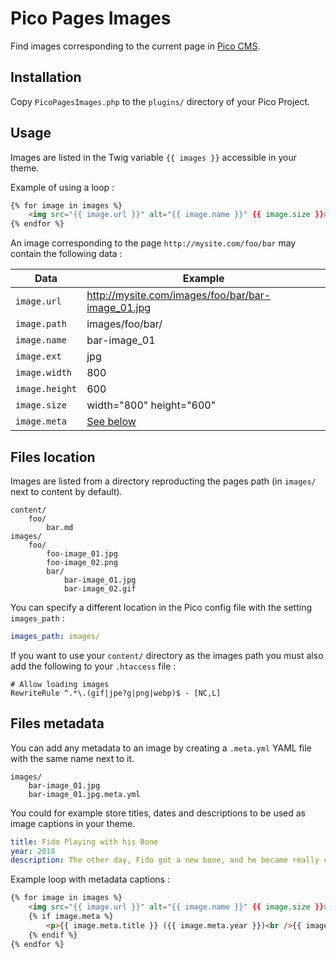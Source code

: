 # Pico Pages Images

Find images corresponding to the current page in [Pico CMS](http://picocms.org).

## Installation

Copy `PicoPagesImages.php` to the `plugins/` directory of your Pico Project.

## Usage

Images are listed in the Twig variable `{{ images }}` accessible in your theme.

Example of using a loop :

```html
{% for image in images %}
    <img src="{{ image.url }}" alt="{{ image.name }}" {{ image.size }}>
{% endfor %}
```

An image corresponding to the page `http://mysite.com/foo/bar` may contain the following data :

Data | Example
---|---
`image.url` | http://mysite.com/images/foo/bar/bar-image_01.jpg
`image.path` | images/foo/bar/
`image.name` | bar-image_01
`image.ext` | jpg
`image.width` | 800
`image.height` | 600
`image.size` | width="800" height="600"
`image.meta` | [See below](#files-metadata)

## Files location

Images are listed from a directory reproducting the pages path (in `images/` next to content by default).

    content/
        foo/
            bar.md
    images/
        foo/
            foo-image_01.jpg
            foo-image_02.png
            bar/
                bar-image_01.jpg
                bar-image_02.gif

You can specify a different location in the Pico config file with the setting `images_path` :

```yml
images_path: images/
```
If you want to use your `content/` directory as the images path  you must also add the following to your `.htaccess` file :

```
# Allow loading images
RewriteRule ^.*\.(gif|jpe?g|png|webp)$ - [NC,L]
```

## Files metadata

You can add any metadata to an image by creating a `.meta.yml` YAML file with the same name next to it.

    images/
        bar-image_01.jpg
        bar-image_01.jpg.meta.yml

You could for example store titles, dates and descriptions to be used as image captions in your theme.

```yml
title: Fido Playing with his Bone
year: 2018
description: The other day, Fido got a new bone, and he became really captivated by it.
```

Example loop with metadata captions :

```html
{% for image in images %}
    <img src="{{ image.url }}" alt="{{ image.name }}" {{ image.size }}>
    {% if image.meta %}
        <p>{{ image.meta.title }} ({{ image.meta.year }})<br />{{ image.meta.description }}</p>
    {% endif %}
{% endfor %}
```
